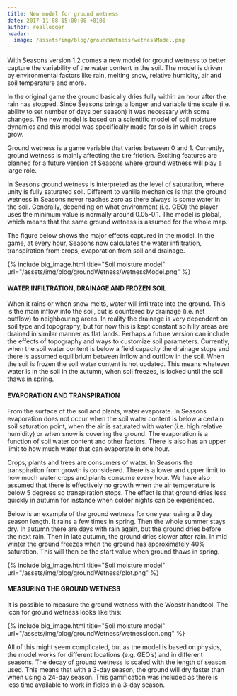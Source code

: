 ```yaml
---
title: New model for ground wetness
date: 2017-11-08 15:00:00 +0100
author: reallogger
header:
  image: /assets/img/blog/groundWetness/wetnessModel.png
---
```


With Seasons version 1.2 comes a new model for ground wetness to better capture the variability of the water content in the soil. The model is driven by environmental factors like rain, melting snow, relative humidity, air and soil temperature and more. 

In the original game the ground basically dries fully within an hour after the rain has stopped. Since Seasons brings a longer and variable time scale (i.e. ability to set number of days per season) it was necessary with some changes. The new model is based on a scientific model of soil moisture dynamics and this model was specifically made for soils in which crops grow.

Ground wetness is a game variable that varies between 0 and 1. Currently, ground wetness is mainly affecting the tire friction. Exciting features are planned for a future version of Seasons where ground wetness will play a large role. 

In Seasons ground wetness is interpreted as the level of saturation, where unity is fully saturated soil. Different to vanilla mechanics is that the ground wetness in Seasons never reaches zero as there always is some water in the soil. Generally, depending on what environment (i.e. GEO) the player uses the minimum value is normally around 0.05-0.1. The model is global, which means that the same ground wetness is assumed for the whole map.

The figure below shows the major effects captured in the model. In the game, at every hour, Seasons now calculates the water infiltration, transpiration from crops, evaporation from soil and drainage. 

{% include big_image.html title="Soil moisture model" url="/assets/img/blog/groundWetness/wetnessModel.png" %}

#### WATER INFILTRATION, DRAINAGE AND FROZEN SOIL

When it rains or when snow melts, water will infiltrate into the ground. This is the main inflow into the soil, but is countered by drainage (i.e. net outflow) to neighbouring areas. In reality the drainage is very dependent on soil type and topography, but for now this is kept constant so hilly areas are drained in similar manner as flat lands. Perhaps a future version can include the effects of topography and ways to customize soil parameters. Currently, when the soil water content is below a field capacity the drainage stops and there is assumed equilibrium between inflow and outflow in the soil. When the soil is frozen the soil water content is not updated. This means whatever water is in the soil in the autumn, when soil freezes, is locked until the soil thaws in spring. 

#### EVAPORATION AND TRANSPIRATION

From the surface of the soil and plants, water evaporate. In Seasons evaporation does not occur when the soil water content is below a certain soil saturation point, when the air is saturated with water (i.e. high relative humidity) or when snow is covering the ground. The evaporation is a function of soil water content and other factors. There is also has an upper limit to how much water that can evaporate in one hour. 

Crops, plants and trees are consumers of water. In Seasons the transpiration from growth is considered. There is a lower and upper limit to how much water crops and plants consume every hour. We have also assumed that there is effectively no growth when the air temperature is below 5 degrees so transpiration stops. The effect is that ground dries less quickly in autumn for instance when colder nights can be experienced.

Below is an example of the ground wetness for one year using a 9 day season length. It rains a few times in spring. Then the whole summer stays dry. In autumn there are days with rain again, but the ground dries before the next rain. Then in late autumn, the ground dries slower after rain. In mid winter the ground freezes when the ground has approximately 40% saturation. This will then be the start value when ground thaws in spring. 

{% include big_image.html title="Soil moisture model" url="/assets/img/blog/groundWetness/plot.png" %}

#### MEASURING THE GROUND WETNESS

It is possible to measure the ground wetness with the Wopstr handtool. The icon for ground wetness looks like this: 

{% include big_image.html title="Soil moisture model" url="/assets/img/blog/groundWetness/wetnessIcon.png" %}

All of this might seem complicated, but as the model is based on physics, the model works for different locations (e.g. GEO’s) and in different seasons. The decay of ground wetness is scaled with the length of season used. This means that with a 3-day season, the ground will dry faster than when using a 24-day season. This gamification was included as there is less time available to work in fields in a 3-day season. 



